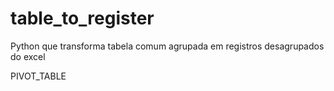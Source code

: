 # table_to_register
Python que transforma tabela comum agrupada em registros desagrupados do excel


PIVOT_TABLE
